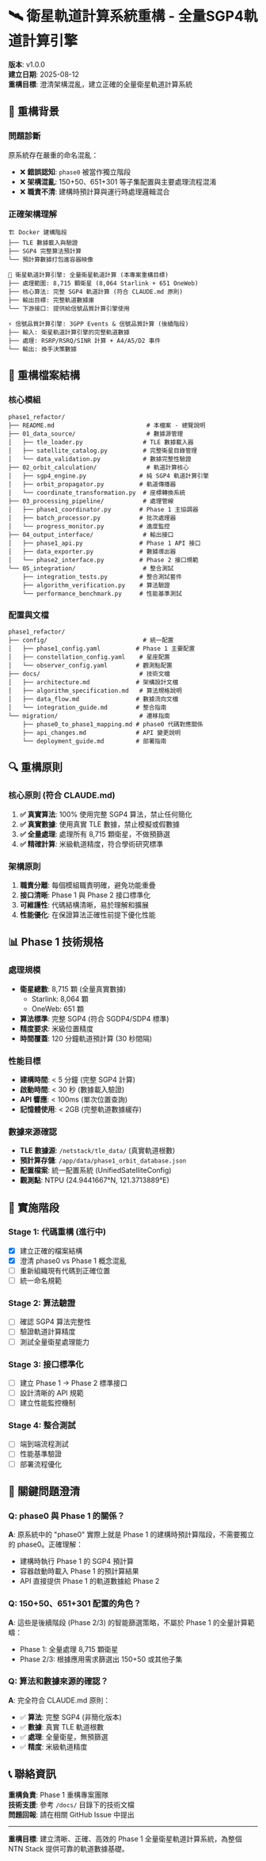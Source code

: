 # 🛰️ 衛星軌道計算系統重構 - 全量SGP4軌道計算引擎

**版本**: v1.0.0  
**建立日期**: 2025-08-12  
**重構目標**: 澄清架構混亂，建立正確的全量衛星軌道計算系統  

## 🎯 重構背景

### 問題診斷
原系統存在嚴重的命名混亂：
- ❌ **錯誤認知**: `phase0` 被當作獨立階段
- ❌ **架構混亂**: 150+50、651+301 等子集配置與主要處理流程混淆
- ❌ **職責不清**: 建構時預計算與運行時處理邏輯混合

### 正確架構理解
```
🏗️ Docker 建構階段
├── TLE 數據載入與驗證
├── SGP4 完整算法預計算
└── 預計算數據打包進容器映像

🚀 衛星軌道計算引擎: 全量衛星軌道計算 (本專案重構目標)
├── 處理範圍: 8,715 顆衛星 (8,064 Starlink + 651 OneWeb)
├── 核心算法: 完整 SGP4 軌道計算 (符合 CLAUDE.md 原則)
├── 輸出目標: 完整軌道數據庫
└── 下游接口: 提供給信號品質計算引擎使用

⚡ 信號品質計算引擎: 3GPP Events & 信號品質計算 (後續階段)
├── 輸入: 衛星軌道計算引擎的完整軌道數據
├── 處理: RSRP/RSRQ/SINR 計算 + A4/A5/D2 事件
└── 輸出: 換手決策數據
```

## 📁 重構檔案結構

### 核心模組
```
phase1_refactor/
├── README.md                          # 本檔案 - 總覽說明
├── 01_data_source/                    # 數據源管理
│   ├── tle_loader.py                 # TLE 數據載入器
│   ├── satellite_catalog.py          # 完整衛星目錄管理
│   └── data_validation.py            # 數據完整性驗證
├── 02_orbit_calculation/              # 軌道計算核心
│   ├── sgp4_engine.py               # 純 SGP4 軌道計算引擎
│   ├── orbit_propagator.py          # 軌道傳播器
│   └── coordinate_transformation.py  # 座標轉換系統
├── 03_processing_pipeline/           # 處理管線
│   ├── phase1_coordinator.py        # Phase 1 主協調器
│   ├── batch_processor.py           # 批次處理器
│   └── progress_monitor.py          # 進度監控
├── 04_output_interface/              # 輸出接口
│   ├── phase1_api.py                # Phase 1 API 接口
│   ├── data_exporter.py             # 數據導出器
│   └── phase2_interface.py          # Phase 2 接口規範
└── 05_integration/                   # 整合測試
    ├── integration_tests.py         # 整合測試套件
    ├── algorithm_verification.py    # 算法驗證
    └── performance_benchmark.py     # 性能基準測試
```

### 配置與文檔
```
phase1_refactor/
├── config/                           # 統一配置
│   ├── phase1_config.yaml          # Phase 1 主要配置
│   ├── constellation_config.yaml    # 星座配置
│   └── observer_config.yaml        # 觀測點配置
├── docs/                            # 技術文檔
│   ├── architecture.md             # 架構設計文檔
│   ├── algorithm_specification.md   # 算法規格說明
│   ├── data_flow.md                # 數據流向文檔
│   └── integration_guide.md        # 整合指南
└── migration/                       # 遷移指南
    ├── phase0_to_phase1_mapping.md # phase0 代碼對應關係
    ├── api_changes.md              # API 變更說明
    └── deployment_guide.md         # 部署指南
```

## 🔍 重構原則

### 核心原則 (符合 CLAUDE.md)
1. **✅ 真實算法**: 100% 使用完整 SGP4 算法，禁止任何簡化
2. **✅ 真實數據**: 使用真實 TLE 數據，禁止模擬或假數據
3. **✅ 全量處理**: 處理所有 8,715 顆衛星，不做預篩選
4. **✅ 精確計算**: 米級軌道精度，符合學術研究標準

### 架構原則
1. **職責分離**: 每個模組職責明確，避免功能重疊
2. **接口清晰**: Phase 1 與 Phase 2 接口標準化
3. **可維護性**: 代碼結構清晰，易於理解和擴展
4. **性能優化**: 在保證算法正確性前提下優化性能

## 📊 Phase 1 技術規格

### 處理規模
- **衛星總數**: 8,715 顆 (全量真實數據)
  - Starlink: 8,064 顆
  - OneWeb: 651 顆
- **算法標準**: 完整 SGP4 (符合 SGDP4/SDP4 標準)
- **精度要求**: 米級位置精度
- **時間覆蓋**: 120 分鐘軌道預計算 (30 秒間隔)

### 性能目標
- **建構時間**: < 5 分鐘 (完整 SGP4 計算)
- **啟動時間**: < 30 秒 (數據載入驗證)
- **API 響應**: < 100ms (單次位置查詢)
- **記憶體使用**: < 2GB (完整軌道數據緩存)

### 數據來源確認
- **TLE 數據源**: `/netstack/tle_data/` (真實軌道根數)
- **預計算存儲**: `/app/data/phase1_orbit_database.json`
- **配置檔案**: 統一配置系統 (UnifiedSatelliteConfig)
- **觀測點**: NTPU (24.9441667°N, 121.3713889°E)

## 🚀 實施階段

### Stage 1: 代碼重構 (進行中)
- [x] 建立正確的檔案結構
- [x] 澄清 phase0 vs Phase 1 概念混亂
- [ ] 重新組織現有代碼到正確位置
- [ ] 統一命名規範

### Stage 2: 算法驗證
- [ ] 確認 SGP4 算法完整性
- [ ] 驗證軌道計算精度
- [ ] 測試全量衛星處理能力

### Stage 3: 接口標準化
- [ ] 建立 Phase 1 → Phase 2 標準接口
- [ ] 設計清晰的 API 規範
- [ ] 建立性能監控機制

### Stage 4: 整合測試
- [ ] 端到端流程測試
- [ ] 性能基準驗證
- [ ] 部署流程優化

## 🔧 關鍵問題澄清

### Q: phase0 與 Phase 1 的關係？
**A**: 原系統中的 "phase0" 實際上就是 Phase 1 的建構時預計算階段，不需要獨立的 phase0。正確理解：
- 建構時執行 Phase 1 的 SGP4 預計算
- 容器啟動時載入 Phase 1 的預計算結果
- API 直接提供 Phase 1 的軌道數據給 Phase 2

### Q: 150+50、651+301 配置的角色？
**A**: 這些是後續階段 (Phase 2/3) 的智能篩選策略，不屬於 Phase 1 的全量計算範疇：
- Phase 1: 全量處理 8,715 顆衛星
- Phase 2/3: 根據應用需求篩選出 150+50 或其他子集

### Q: 算法和數據來源的確認？
**A**: 完全符合 CLAUDE.md 原則：
- ✅ **算法**: 完整 SGP4 (非簡化版本)
- ✅ **數據**: 真實 TLE 軌道根數
- ✅ **處理**: 全量衛星，無預篩選
- ✅ **精度**: 米級軌道精度

## 📞 聯絡資訊

**重構負責**: Phase 1 重構專案團隊  
**技術支援**: 參考 `/docs/` 目錄下的技術文檔  
**問題回報**: 請在相關 GitHub Issue 中提出

---

**重構目標**: 建立清晰、正確、高效的 Phase 1 全量衛星軌道計算系統，為整個 NTN Stack 提供可靠的軌道數據基礎。